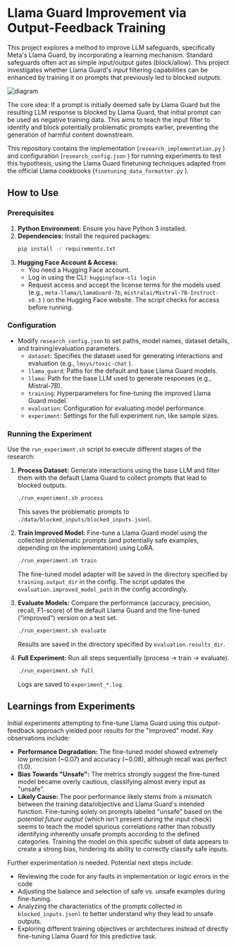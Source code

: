 # Llama Guard Improvement via Output-Feedback Training

This project explores a method to improve LLM safeguards, specifically Meta's Llama Guard, by incorporating a learning mechanism. Standard safeguards often act as simple input/output gates (block/allow). This project investigates whether Llama Guard's *input* filtering capabilities can be enhanced by training it on prompts that previously led to blocked *outputs*.

![diagram](https://github.com/user-attachments/assets/141a6fdf-dfa8-44fe-9aba-87b760bea983)

The core idea: If a prompt is initially deemed safe by Llama Guard but the resulting LLM response is blocked by Llama Guard, that initial prompt can be used as negative training data. This aims to teach the input filter to identify and block potentially problematic prompts earlier, preventing the generation of harmful content downstream.

This repository contains the implementation (`research_implementation.py` ) and configuration (`research_config.json` ) for running experiments to test this hypothesis, using the Llama Guard finetuning techniques adapted from the official Llama cookbooks (`finetuning_data_formatter.py` ).

## How to Use

### Prerequisites

1.  **Python Environment:** Ensure you have Python 3 installed.
2.  **Dependencies:** Install the required packages:
    ```bash
    pip install -r requirements.txt 
    ```
3.  **Hugging Face Account & Access:**
    * You need a Hugging Face account.
    * Log in using the CLI: `huggingface-cli login`
    * Request access and accept the license terms for the models used (e.g., `meta-llama/LlamaGuard-7b`, `mistralai/Mistral-7B-Instruct-v0.3` ) on the Hugging Face website. The script checks for access before running.

### Configuration

* Modify `research_config.json`  to set paths, model names, dataset details, and training/evaluation parameters.
    * `dataset`: Specifies the dataset used for generating interactions and evaluation (e.g., `lmsys/toxic-chat` ).
    * `llama_guard`: Paths for the default and base Llama Guard models.
    * `llama`: Path for the base LLM used to generate responses (e.g., Mistral-7B).
    * `training`: Hyperparameters for fine-tuning the improved Llama Guard model.
    * `evaluation`: Configuration for evaluating model performance.
    * `experiment`: Settings for the full experiment run, like sample sizes.

### Running the Experiment

Use the `run_experiment.sh` script  to execute different stages of the research:

1.  **Process Dataset:** Generate interactions using the base LLM and filter them with the default Llama Guard to collect prompts that lead to blocked outputs.
    ```bash
    ./run_experiment.sh process
    ```
    This saves the problematic prompts to `./data/blocked_inputs/blocked_inputs.jsonl`.

2.  **Train Improved Model:** Fine-tune a Llama Guard model using the collected problematic prompts (and potentially safe examples, depending on the implementation) using LoRA.
    ```bash
    ./run_experiment.sh train
    ```
    The fine-tuned model adapter will be saved in the directory specified by `training.output_dir` in the config. The script updates the `evaluation.improved_model_path` in the config accordingly.

3.  **Evaluate Models:** Compare the performance (accuracy, precision, recall, F1-score) of the default Llama Guard and the fine-tuned ("improved") version on a test set.
    ```bash
    ./run_experiment.sh evaluate
    ```
    Results are saved in the directory specified by `evaluation.results_dir`.

4.  **Full Experiment:** Run all steps sequentially (process -> train -> evaluate).
    ```bash
    ./run_experiment.sh full
    ```
    Logs are saved to `experiment_*.log`.

## Learnings from Experiments

Initial experiments attempting to fine-tune Llama Guard using this output-feedback approach yielded poor results for the "improved" model. Key observations include:

* **Performance Degradation:** The fine-tuned model showed extremely low precision (~0.07) and accuracy (~0.08), although recall was perfect (1.0).
* **Bias Towards "Unsafe":** The metrics strongly suggest the fine-tuned model became overly cautious, classifying almost every input as "unsafe".
* **Likely Cause:** The poor performance likely stems from a mismatch between the training data/objective and Llama Guard's intended function. Fine-tuning solely on prompts labeled "unsafe" based on the *potential future output* (which isn't present during the input check) seems to teach the model spurious correlations rather than robustly identifying inherently unsafe prompts according to the defined categories. Training the model on this specific subset of data appears to create a strong bias, hindering its ability to correctly classify safe inputs.

Further experimentation is needed. Potential next steps include:
* Reviewing the code for any faults in implementation or logic errors in the code
* Adjusting the balance and selection of safe vs. unsafe examples during fine-tuning.
* Analyzing the characteristics of the prompts collected in `blocked_inputs.jsonl` to better understand why they lead to unsafe outputs.
* Exploring different training objectives or architectures instead of directly fine-tuning Llama Guard for this predictive task.
